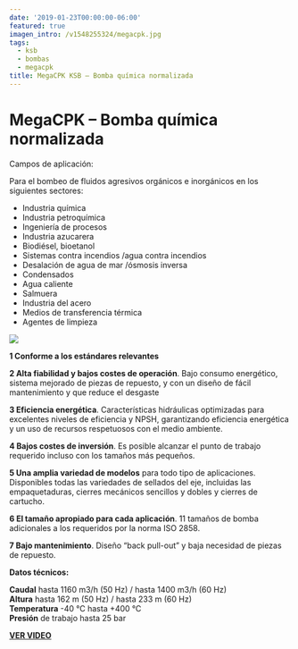 ```yaml
---
date: '2019-01-23T00:00:00-06:00'
featured: true
imagen_intro: /v1548255324/megacpk.jpg
tags:
  - ksb
  - bombas
  - megacpk
title: MegaCPK KSB – Bomba química normalizada
---
```





# MegaCPK – Bomba química normalizada

Campos de aplicación:

Para el bombeo de fluidos agresivos orgánicos e inorgánicos en los siguientes sectores:

* Industria química
* Industria petroquímica
* Ingeniería de procesos
* Industria azucarera
* Biodiésel, bioetanol
* Sistemas contra incendios /agua contra incendios
* Desalación de agua de mar /ósmosis inversa
* Condensados
* Agua caliente
* Salmuera
* Industria del acero
* Medios de transferencia térmica
* Agentes de limpieza

![](https://res.cloudinary.com/novatec/v1548255878/Screenshot%202019-01-23%2009.02.27.png)

**1  Conforme a los estándares relevantes**

**2  Alta fiabilidad y bajos costes de operación**. Bajo consumo energético, sistema mejorado de piezas de repuesto, y con un diseño de fácil mantenimiento y que  reduce el desgaste

**3 Eficiencia energética**. Características hidráulicas optimizadas para excelentes  niveles de eficiencia y NPSH, garantizando eficiencia  energética y un uso de recursos respetuosos con el medio  ambiente.

**4  Bajos costes de inversión**. Es posible alcanzar el punto de trabajo requerido incluso con los tamaños más pequeños.

**5  Una amplia variedad de modelos** para todo tipo de aplicaciones. Disponibles todas las variedades de sellados del eje,  incluidas las empaquetaduras, cierres mecánicos sencillos y dobles y cierres de cartucho.

**6 El tamaño apropiado para cada aplicación**. 11 tamaños de bomba adicionales a los requeridos por la norma ISO 2858.

**7  Bajo mantenimiento**. Diseño “back pull-out” y baja necesidad de piezas de  repuesto.

**Datos técnicos:**

**Caudal** hasta 1160 m3/h (50 Hz) / hasta 1400 m3/h (60 Hz)  
**Altura** hasta 162 m (50 Hz) / hasta 233 m (60 Hz)  
**Temperatura** -40 °C hasta +400 °C  
**Presión** de trabajo hasta 25 bar

[**VER VIDEO**](https://www.youtube.com/watch?v=Md6awpB5tY4 "KSB MEGACPK")
